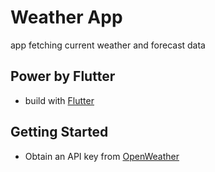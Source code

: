 # Weather App

app fetching current weather and forecast data

## Power by Flutter

- build with [Flutter](https://flutter.dev/) 

## Getting Started

- Obtain an API key from [OpenWeather](https://openweathermap.org/)

